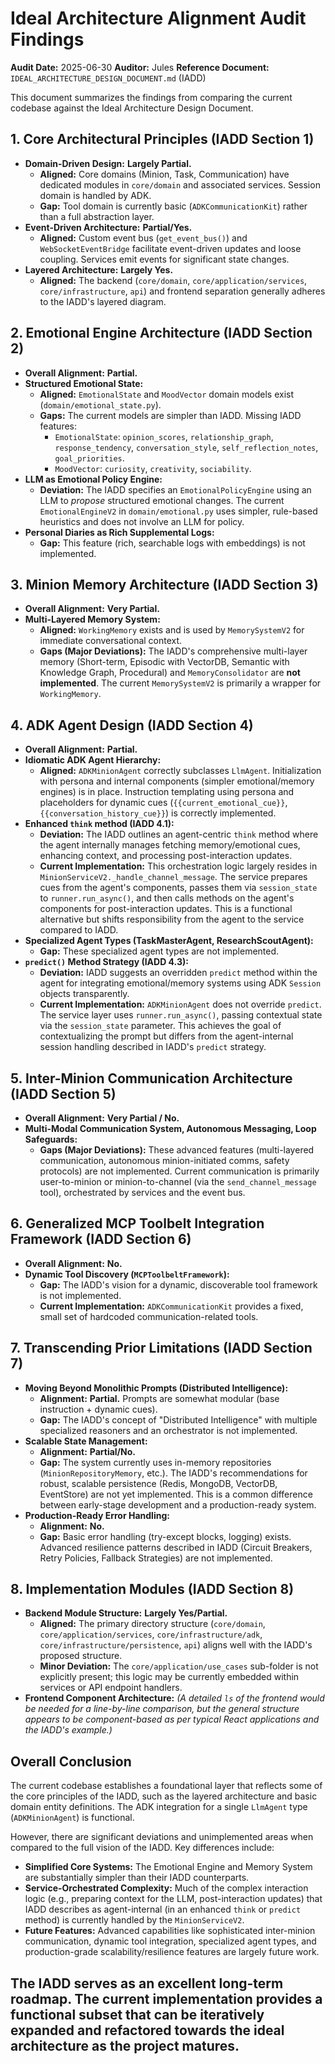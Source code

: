 # Ideal Architecture Alignment Audit Findings

**Audit Date:** 2025-06-30
**Auditor:** Jules
**Reference Document:** `IDEAL_ARCHITECTURE_DESIGN_DOCUMENT.md` (IADD)

This document summarizes the findings from comparing the current codebase against the Ideal Architecture Design Document.

## 1. Core Architectural Principles (IADD Section 1)

*   **Domain-Driven Design:** **Largely Partial.**
    *   **Aligned:** Core domains (Minion, Task, Communication) have dedicated modules in `core/domain` and associated services. Session domain is handled by ADK.
    *   **Gap:** Tool domain is currently basic (`ADKCommunicationKit`) rather than a full abstraction layer.
*   **Event-Driven Architecture:** **Partial/Yes.**
    *   **Aligned:** Custom event bus (`get_event_bus()`) and `WebSocketEventBridge` facilitate event-driven updates and loose coupling. Services emit events for significant state changes.
*   **Layered Architecture:** **Largely Yes.**
    *   **Aligned:** The backend (`core/domain`, `core/application/services`, `core/infrastructure`, `api`) and frontend separation generally adheres to the IADD's layered diagram.

## 2. Emotional Engine Architecture (IADD Section 2)

*   **Overall Alignment:** **Partial.**
*   **Structured Emotional State:**
    *   **Aligned:** `EmotionalState` and `MoodVector` domain models exist (`domain/emotional_state.py`).
    *   **Gaps:** The current models are simpler than IADD. Missing IADD features:
        *   `EmotionalState`: `opinion_scores`, `relationship_graph`, `response_tendency`, `conversation_style`, `self_reflection_notes`, `goal_priorities`.
        *   `MoodVector`: `curiosity`, `creativity`, `sociability`.
*   **LLM as Emotional Policy Engine:**
    *   **Deviation:** The IADD specifies an `EmotionalPolicyEngine` using an LLM to *propose* structured emotional changes. The current `EmotionalEngineV2` in `domain/emotional.py` uses simpler, rule-based heuristics and does not involve an LLM for policy.
*   **Personal Diaries as Rich Supplemental Logs:**
    *   **Gap:** This feature (rich, searchable logs with embeddings) is not implemented.

## 3. Minion Memory Architecture (IADD Section 3)

*   **Overall Alignment:** **Very Partial.**
*   **Multi-Layered Memory System:**
    *   **Aligned:** `WorkingMemory` exists and is used by `MemorySystemV2` for immediate conversational context.
    *   **Gaps (Major Deviations):** The IADD's comprehensive multi-layer memory (Short-term, Episodic with VectorDB, Semantic with Knowledge Graph, Procedural) and `MemoryConsolidator` are **not implemented**. The current `MemorySystemV2` is primarily a wrapper for `WorkingMemory`.

## 4. ADK Agent Design (IADD Section 4)

*   **Overall Alignment:** **Partial.**
*   **Idiomatic ADK Agent Hierarchy:**
    *   **Aligned:** `ADKMinionAgent` correctly subclasses `LlmAgent`. Initialization with persona and internal components (simpler emotional/memory engines) is in place. Instruction templating using persona and placeholders for dynamic cues (`{{current_emotional_cue}}`, `{{conversation_history_cue}}`) is correctly implemented.
*   **Enhanced `think` method (IADD 4.1):**
    *   **Deviation:** The IADD outlines an agent-centric `think` method where the agent internally manages fetching memory/emotional cues, enhancing context, and processing post-interaction updates.
    *   **Current Implementation:** This orchestration logic largely resides in `MinionServiceV2._handle_channel_message`. The service prepares cues from the agent's components, passes them via `session_state` to `runner.run_async()`, and then calls methods on the agent's components for post-interaction updates. This is a functional alternative but shifts responsibility from the agent to the service compared to IADD.
*   **Specialized Agent Types (TaskMasterAgent, ResearchScoutAgent):**
    *   **Gap:** These specialized agent types are not implemented.
*   **`predict()` Method Strategy (IADD 4.3):**
    *   **Deviation:** IADD suggests an overridden `predict` method within the agent for integrating emotional/memory systems using ADK `Session` objects transparently.
    *   **Current Implementation:** `ADKMinionAgent` does not override `predict`. The service layer uses `runner.run_async()`, passing contextual state via the `session_state` parameter. This achieves the goal of contextualizing the prompt but differs from the agent-internal session handling described in IADD's `predict` strategy.

## 5. Inter-Minion Communication Architecture (IADD Section 5)

*   **Overall Alignment:** **Very Partial / No.**
*   **Multi-Modal Communication System, Autonomous Messaging, Loop Safeguards:**
    *   **Gaps (Major Deviations):** These advanced features (multi-layered communication, autonomous minion-initiated comms, safety protocols) are not implemented. Current communication is primarily user-to-minion or minion-to-channel (via the `send_channel_message` tool), orchestrated by services and the event bus.

## 6. Generalized MCP Toolbelt Integration Framework (IADD Section 6)

*   **Overall Alignment:** **No.**
*   **Dynamic Tool Discovery (`MCPToolbeltFramework`):**
    *   **Gap:** The IADD's vision for a dynamic, discoverable tool framework is not implemented.
    *   **Current Implementation:** `ADKCommunicationKit` provides a fixed, small set of hardcoded communication-related tools.

## 7. Transcending Prior Limitations (IADD Section 7)

*   **Moving Beyond Monolithic Prompts (Distributed Intelligence):**
    *   **Alignment:** **Partial.** Prompts are somewhat modular (base instruction + dynamic cues).
    *   **Gap:** The IADD's concept of "Distributed Intelligence" with multiple specialized reasoners and an orchestrator is not implemented.
*   **Scalable State Management:**
    *   **Alignment:** **Partial/No.**
    *   **Gap:** The system currently uses in-memory repositories (`MinionRepositoryMemory`, etc.). The IADD's recommendations for robust, scalable persistence (Redis, MongoDB, VectorDB, EventStore) are not yet implemented. This is a common difference between early-stage development and a production-ready system.
*   **Production-Ready Error Handling:**
    *   **Alignment:** **No.**
    *   **Gap:** Basic error handling (try-except blocks, logging) exists. Advanced resilience patterns described in IADD (Circuit Breakers, Retry Policies, Fallback Strategies) are not implemented.

## 8. Implementation Modules (IADD Section 8)

*   **Backend Module Structure:** **Largely Yes/Partial.**
    *   **Aligned:** The primary directory structure (`core/domain`, `core/application/services`, `core/infrastructure/adk`, `core/infrastructure/persistence`, `api`) aligns well with the IADD's proposed structure.
    *   **Minor Deviation:** The `core/application/use_cases` sub-folder is not explicitly present; this logic may be currently embedded within services or API endpoint handlers.
*   **Frontend Component Architecture:** *(A detailed `ls` of the frontend would be needed for a line-by-line comparison, but the general structure appears to be component-based as per typical React applications and the IADD's example.)*

## Overall Conclusion

The current codebase establishes a foundational layer that reflects some of the core principles of the IADD, such as the layered architecture and basic domain entity definitions. The ADK integration for a single `LlmAgent` type (`ADKMinionAgent`) is functional.

However, there are significant deviations and unimplemented areas when compared to the full vision of the IADD. Key differences include:
*   **Simplified Core Systems:** The Emotional Engine and Memory System are substantially simpler than their IADD counterparts.
*   **Service-Orchestrated Complexity:** Much of the complex interaction logic (e.g., preparing context for the LLM, post-interaction updates) that IADD describes as agent-internal (in an enhanced `think` or `predict` method) is currently handled by the `MinionServiceV2`.
*   **Future Features:** Advanced capabilities like sophisticated inter-minion communication, dynamic tool integration, specialized agent types, and production-grade scalability/resilience features are largely future work.

The IADD serves as an excellent long-term roadmap. The current implementation provides a functional subset that can be iteratively expanded and refactored towards the ideal architecture as the project matures.
---
